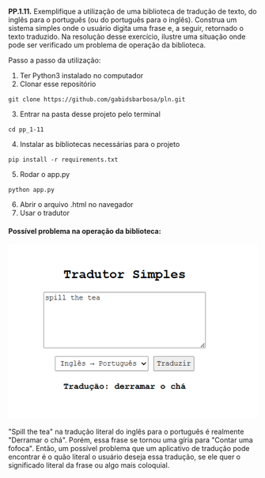 **PP.1.11.** Exemplifique a utilização de uma biblioteca de tradução de texto, do inglês para o português (ou do português para o inglês). Construa um sistema simples onde o usuário digita uma frase e, a seguir, retornado o texto traduzido. Na resolução desse exercício, ilustre uma situação onde pode ser verificado um problema de operação da biblioteca.

Passo a passo da utilização:

1. Ter Python3 instalado no computador
2. Clonar esse repositório
```
git clone https://github.com/gabidsbarbosa/pln.git
```
3. Entrar na pasta desse projeto pelo terminal
```
cd pp_1-11
```
4. Instalar as bibliotecas necessárias para o projeto
```
pip install -r requirements.txt
```
5. Rodar o app.py
```
python app.py
```
6. Abrir o arquivo .html no navegador
7. Usar o tradutor


#### Possível problema na operação da biblioteca:

![alt text](image.png)

"Spill the tea" na tradução literal do inglês para o português é realmente "Derramar o chá". Porém, essa frase se tornou uma gíria para "Contar uma fofoca". Então, um possível problema que um aplicativo de tradução pode encontrar é o quão literal o usuário deseja essa tradução, se ele quer o significado literal da frase ou algo mais coloquial.